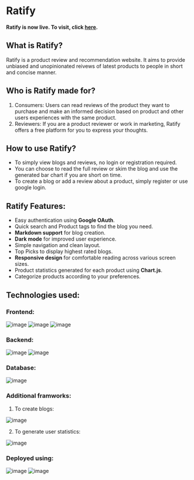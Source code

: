 # Ratify

**Ratify is now live. To visit, click [here](https://ratify.netlify.app/).**

## What is Ratify?
Ratify is a product review and recommendation website. It aims to provide unbiased and unopinionated reivews of latest products to people in short and concise manner.

## Who is Ratify made for?
1. Consumers: Users can read reviews of the product they want to purchase and make an informed decision based on product and other users experiences with the same product.
2. Reviewers: If you are a product reviewer or work in marketing, Ratify offers a free platform for you to express your thoughts. 

## How to use Ratify?
* To simply view blogs and reviews, no login or registration required. 
* You can choose to read the full review or skim the blog and use the generated bar chart if you are short on time. 
* To create a blog or add a review about a product, simply register or use google login.

## Ratify Features:
* Easy authentication using **Google OAuth**.
* Quick search and Product tags to find the blog you need.
* **Markdown support** for blog creation.
* **Dark mode** for improved user experience.
* Simple navigation and clean layout.
* Top Picks to display highest rated blogs.
* **Responsive design** for comfortable reading across various screen sizes. 
* Product statistics generated for each product using **Chart.js**.
* Categorize products according to your preferences.

## Technologies used:
### Frontend: 

![image](https://img.shields.io/badge/React-20232A?style=for-the-badge&logo=react&logoColor=61DAFB) ![image](https://img.shields.io/badge/Redux-593D88?style=for-the-badge&logo=redux&logoColor=white) ![image](https://img.shields.io/badge/Material--UI-0081CB?style=for-the-badge&logo=material-ui&logoColor=white)

### Backend: 

![image](https://img.shields.io/badge/Express.js-000000?style=for-the-badge&logo=express&logoColor=white) ![image](https://img.shields.io/badge/Node.js-43853D?style=for-the-badge&logo=node-dot-js&logoColor=white) 

### Database: 

![image](https://img.shields.io/badge/MongoDB-white?style=for-the-badge&logo=mongodb&logoColor=4EA94B)

### Additional framworks:
1. To create blogs: 

![image](https://img.shields.io/badge/Markdown-000000?style=for-the-badge&logo=markdown&logoColor=white)

2. To generate user statistics:

![image](https://img.shields.io/badge/ChartJS-FF6384?style=for-the-badge&logo=chart-dot-js&logoColor=white)

### Deployed using:

![image](https://img.shields.io/badge/Netlify-00C7B7?style=for-the-badge&logo=netlify&logoColor=white) ![image](https://img.shields.io/badge/Heroku-430098?style=for-the-badge&logo=heroku&logoColor=white) 




